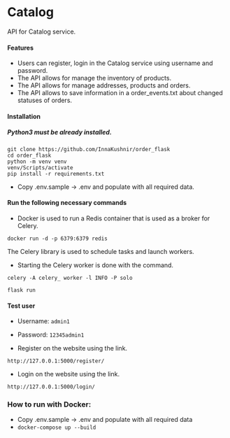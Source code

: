 # Catalog

API for Catalog service.

 #### Features
* Users can register, login  in the Catalog service using username and password.
* The API allows for manage the inventory of products.
* The API allows for manage addresses, products and orders.
* The API allows to save information in a order_events.txt about changed statuses of orders.

#### Installation
##### Python3 must be already installed.
```
git clone https://github.com/InnaKushnir/order_flask
cd order_flask
python -m venv venv
venv/Scripts/activate
pip install -r requirements.txt
```
* Copy .env.sample -> .env and populate with all required data.

#### Run the following necessary commands

* Docker is used to run a Redis container that is used as a broker for Celery.
```
docker run -d -p 6379:6379 redis
```
The Celery library is used to schedule tasks and launch workers.
* Starting the Celery worker is done with the command.
```
celery -A celery_ worker -l INFO -P solo
```
```
flask run
```
#### Test user

* Username: `admin1`
* Password: `12345admin1`

* Register on the website using the link.

`http://127.0.0.1:5000/register/`

* Login on the website using the link. 

`http://127.0.0.1:5000/login/`


### How to run with Docker:

- Copy .env.sample -> .env and populate with all required data
- `docker-compose up --build`
